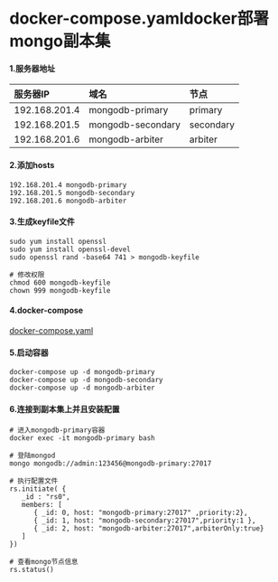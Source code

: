 # docker-compose.yamldocker部署mongo副本集

#### 1.服务器地址

| 服务器IP      | 域名              | 节点      |
| :------------ | :---------------- | :-------- |
| 192.168.201.4 | mongodb-primary   | primary   |
| 192.168.201.5 | mongodb-secondary | secondary |
| 192.168.201.6 | mongodb-arbiter   | arbiter   |

#### 2.添加hosts

~~~
192.168.201.4 mongodb-primary
192.168.201.5 mongodb-secondary
192.168.201.6 mongodb-arbiter
~~~

#### 3.生成keyfile文件

~~~
sudo yum install openssl
sudo yum install openssl-devel
sudo openssl rand -base64 741 > mongodb-keyfile

# 修改权限
chmod 600 mongodb-keyfile
chown 999 mongodb-keyfile
~~~

#### 4.docker-compose

 [docker-compose.yaml](./docker-compose.yaml)

#### 5.启动容器

~~~shell
docker-compose up -d mongodb-primary
docker-compose up -d mongodb-secondary
docker-compose up -d mongodb-arbiter
~~~

#### 6.连接到副本集上并且安装配置

```shell
# 进入mongodb-primary容器
docker exec -it mongodb-primary bash

# 登陆mongod
mongo mongodb://admin:123456@mongodb-primary:27017

# 执行配置文件
rs.initiate( {
   _id : "rs0",
   members: [
      { _id: 0, host: "mongodb-primary:27017" ,priority:2},
      { _id: 1, host: "mongodb-secondary:27017",priority:1 },
      { _id: 2, host: "mongodb-arbiter:27017",arbiterOnly:true}
   ]
})

# 查看mongo节点信息
rs.status()
```